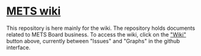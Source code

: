 [METS wiki](https://github.com/mets/wiki/wiki)
=========================================

This repository is here mainly for the wiki.  The repository holds documents related to METS Board business.  To access 
the wiki, click on the ["Wiki"](https://github.com/mets/wiki/wiki) button above, currently between "Issues" and "Graphs" in the github interface.
